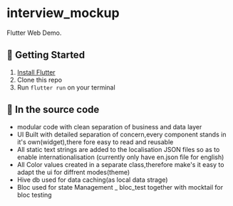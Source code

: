 # interview_mockup

Flutter Web Demo.

## 📌 Getting Started

1. [Install Flutter](https://flutter.io/setup/)
2. Clone this repo
3. Run `flutter run` on your terminal

## 📌 In the source code
- modular code with clean separation of business and data layer
- UI Built with detailed separation of concern,every component stands in it's own(widget),there fore easy to read and reusable 
- All static text strings are added to the localisation JSON files so as to enable internationalisation (currently only have en.json file for english)
- All Color values created in a separate class,therefore make's it easy to adapt the ui for diffrent modes(theme)
- Hive db used for data caching(as local data strage)
- Bloc used for state Management
_ bloc_test together with mocktail for bloc testing






